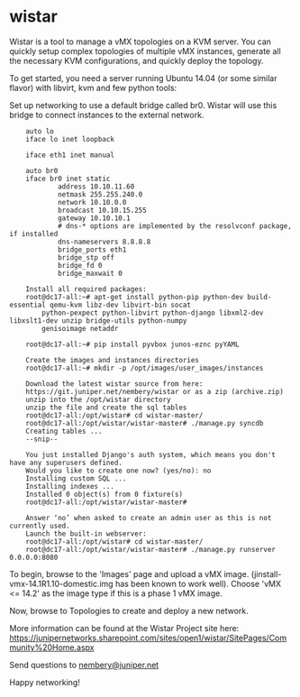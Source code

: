 wistar
======

Wistar is a tool to manage a vMX topologies on a KVM server. You can quickly setup complex topologies of 
multiple vMX instances, generate all the necessary KVM configurations, and quickly deploy the topology.

To get started, you need a server running Ubuntu 14.04 (or some similar flavor) with libvirt, kvm and few python tools:

Set up networking to use a default bridge called br0. Wistar will use this bridge to connect instances to the
external network.

        auto lo
        iface lo inet loopback
        
        iface eth1 inet manual

        auto br0
        iface br0 inet static
                address 10.10.11.60
                netmask 255.255.240.0
                network 10.10.0.0
                broadcast 10.10.15.255
                gateway 10.10.10.1
                # dns-* options are implemented by the resolvconf package, if installed
                dns-nameservers 8.8.8.8
                bridge_ports eth1
                bridge_stp off
                bridge_fd 0
                bridge_maxwait 0

        Install all required packages:
        root@dc17-all:~# apt-get install python-pip python-dev build-essential qemu-kvm libz-dev libvirt-bin socat
            python-pexpect python-libvirt python-django libxml2-dev libxslt1-dev unzip bridge-utils python-numpy
            genisoimage netaddr

        root@dc17-all:~# pip install pyvbox junos-eznc pyYAML
        
        Create the images and instances directories
        root@dc17-all:~# mkdir -p /opt/images/user_images/instances
        
        Download the latest wistar source from here:
        https://git.juniper.net/nembery/wistar or as a zip (archive.zip)
        unzip into the /opt/wistar directory
        unzip the file and create the sql tables
        root@dc17-all:/opt/wistar# cd wistar-master/
        root@dc17-all:/opt/wistar/wistar-master# ./manage.py syncdb
        Creating tables ...
        --snip--
        
        You just installed Django's auth system, which means you don't have any superusers defined.
        Would you like to create one now? (yes/no): no
        Installing custom SQL ...
        Installing indexes ...
        Installed 0 object(s) from 0 fixture(s)
        root@dc17-all:/opt/wistar/wistar-master#
        
        Answer ‘no’ when asked to create an admin user as this is not currently used.
        Launch the built-in webserver:
        root@dc17-all:/opt/wistar# cd wistar-master/
        root@dc17-all:/opt/wistar/wistar-master# ./manage.py runserver 0.0.0.0:8080

To begin, browse to the 'Images' page and upload a vMX image. (jinstall-vmx-14.1R1.10-domestic.img has been known to
work well). Choose 'vMX <= 14.2' as the image type if this is a phase 1 vMX image.

Now, browse to Topologies to create and deploy a new network.

More information can be found at the Wistar Project site here:
https://junipernetworks.sharepoint.com/sites/open1/wistar/SitePages/Community%20Home.aspx

Send questions to nembery@juniper.net 

Happy networking!

